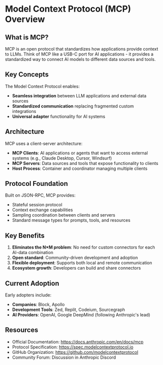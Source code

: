# Model Context Protocol (MCP) Overview

## What is MCP?

MCP is an open protocol that standardizes how applications provide context to LLMs. Think of MCP like a USB-C port for AI applications - it provides a standardized way to connect AI models to different data sources and tools.

## Key Concepts

The Model Context Protocol enables:
- **Seamless integration** between LLM applications and external data sources
- **Standardized communication** replacing fragmented custom integrations
- **Universal adapter** functionality for AI systems

## Architecture

MCP uses a client-server architecture:
- **MCP Clients**: AI applications or agents that want to access external systems (e.g., Claude Desktop, Cursor, Windsurf)
- **MCP Servers**: Data sources and tools that expose functionality to clients
- **Host Process**: Container and coordinator managing multiple clients

## Protocol Foundation

Built on JSON-RPC, MCP provides:
- Stateful session protocol
- Context exchange capabilities
- Sampling coordination between clients and servers
- Standard message types for prompts, tools, and resources

## Key Benefits

1. **Eliminates the N×M problem**: No need for custom connectors for each AI-data combination
2. **Open standard**: Community-driven development and adoption
3. **Flexible deployment**: Supports both local and remote communication
4. **Ecosystem growth**: Developers can build and share connectors

## Current Adoption

Early adopters include:
- **Companies**: Block, Apollo
- **Development Tools**: Zed, Replit, Codeium, Sourcegraph
- **AI Providers**: OpenAI, Google DeepMind (following Anthropic's lead)

## Resources

- Official Documentation: https://docs.anthropic.com/en/docs/mcp
- Protocol Specification: https://spec.modelcontextprotocol.io
- GitHub Organization: https://github.com/modelcontextprotocol
- Community Forum: Discussion in Anthropic Discord
